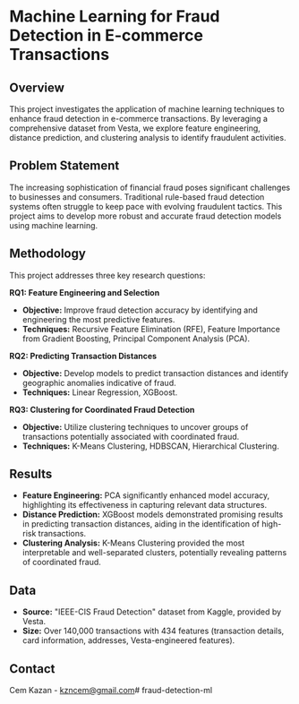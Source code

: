 # Machine Learning for Fraud Detection in E-commerce Transactions

## Overview
This project investigates the application of machine learning techniques to enhance fraud detection in e-commerce transactions. By leveraging a comprehensive dataset from Vesta, we explore feature engineering, distance prediction, and clustering analysis to identify fraudulent activities.

## Problem Statement
The increasing sophistication of financial fraud poses significant challenges to businesses and consumers. Traditional rule-based fraud detection systems often struggle to keep pace with evolving fraudulent tactics. This project aims to develop more robust and accurate fraud detection models using machine learning.

## Methodology
This project addresses three key research questions:

**RQ1: Feature Engineering and Selection**
* **Objective:** Improve fraud detection accuracy by identifying and engineering the most predictive features.
* **Techniques:** Recursive Feature Elimination (RFE), Feature Importance from Gradient Boosting, Principal Component Analysis (PCA).

**RQ2: Predicting Transaction Distances**
* **Objective:** Develop models to predict transaction distances and identify geographic anomalies indicative of fraud.
* **Techniques:** Linear Regression, XGBoost.

**RQ3: Clustering for Coordinated Fraud Detection**
* **Objective:** Utilize clustering techniques to uncover groups of transactions potentially associated with coordinated fraud.
* **Techniques:** K-Means Clustering, HDBSCAN, Hierarchical Clustering.

## Results
* **Feature Engineering:** PCA significantly enhanced model accuracy, highlighting its effectiveness in capturing relevant data structures.
* **Distance Prediction:** XGBoost models demonstrated promising results in predicting transaction distances, aiding in the identification of high-risk transactions.
* **Clustering Analysis:** K-Means Clustering provided the most interpretable and well-separated clusters, potentially revealing patterns of coordinated fraud.

## Data
* **Source:** "IEEE-CIS Fraud Detection" dataset from Kaggle, provided by Vesta.
* **Size:** Over 140,000 transactions with 434 features (transaction details, card information, addresses, Vesta-engineered features).

## Contact
Cem Kazan - kzncem@gmail.com# fraud-detection-ml
